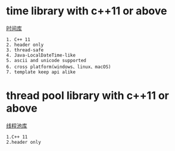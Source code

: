 # time library with c++11 or above

[时间库](https://github.com/zhangyebai/cplusplus-elf/tree/master/elf/)

	1. C++ 11
	2. header only
	3. thread-safe
	4. Java-LocalDateTime-like 
	5. ascii and unicode supported
	6. cross platform(windows、linux、macOS)
	7. template keep api alike

# thread pool library with c++11 or above
[线程池库](https://github.com/zhangyebai/cplusplus-elf/tree/master/thread-pool/)
    
    1.C++ 11
    2.header only
    